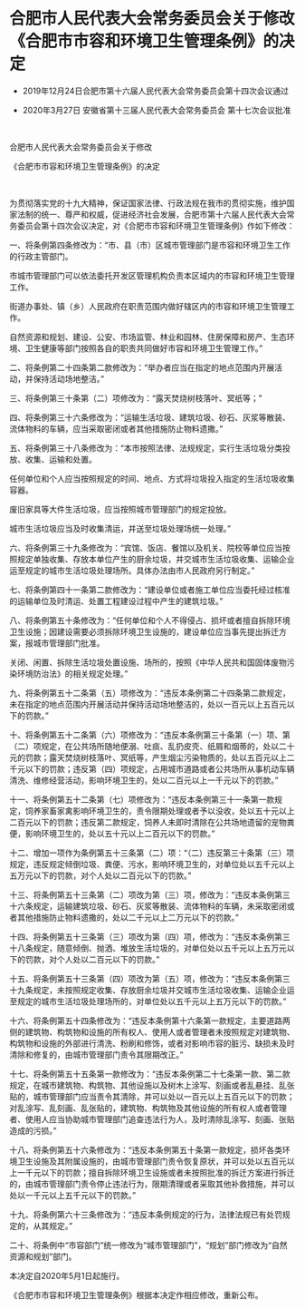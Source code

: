 # 合肥市人民代表大会常务委员会关于修改《合肥市市容和环境卫生管理条例》的决定

- 2019年12月24日合肥市第十六届人民代表大会常务委员会第十四次会议通过

- 2020年3月27日
  安徽省第十三届人民代表大会常务委员会
  第十七次会议批准

<!-- INFO END -->

​

合肥市人民代表大会常务委员会关于修改

《合肥市市容和环境卫生管理条例》的决定

​

为贯彻落实党的十九大精神，保证国家法律、行政法规在我市的贯彻实施，维护国家法制的统一、尊严和权威，促进经济社会发展，合肥市第十六届人民代表大会常务委员会第十四次会议决定，对《合肥市市容和环境卫生管理条例》作如下修改：

一、将条例第四条修改为：“市、县（市）区城市管理部门是市容和环境卫生工作的行政主管部门。

市城市管理部门可以依法委托开发区管理机构负责本区域内的市容和环境卫生管理工作。

街道办事处、镇（乡）人民政府在职责范围内做好辖区内的市容和环境卫生管理工作。

自然资源和规划、建设、公安、市场监管、林业和园林、住房保障和房产、生态环境、卫生健康等部门按照各自的职责共同做好市容和环境卫生管理工作。”

二、将条例第二十四条第二款修改为：“举办者应当在指定的地点范围内开展活动，并保持活动场地整洁。”

三、将条例第三十条第（二）项修改为：“露天焚烧树枝落叶、冥纸等；”

四、将条例第三十六条修改为：“运输生活垃圾、建筑垃圾、砂石、灰浆等散装、流体物料的车辆，应当采取密闭或者其他措施防止物料遗撒。”

五、将条例第三十八条修改为：“本市按照法律、法规规定，实行生活垃圾分类投放、收集、运输和处置。

任何单位和个人应当按照规定的时间、地点、方式将垃圾投入指定的生活垃圾收集容器。

废旧家具等大件生活垃圾，应当按照城市管理部门的规定投放。

城市生活垃圾应当及时收集清运，并送至垃圾处理场统一处理。”

六、将条例第三十九条修改为：“宾馆、饭店、餐馆以及机关、院校等单位应当按照规定单独收集、存放本单位产生的厨余垃圾，并交城市生活垃圾收集、运输企业运至规定的城市生活垃圾处理场所。具体办法由市人民政府另行制定。”

七、将条例第四十一条第二款修改为：“建设单位或者施工单位应当委托经过核准的运输单位及时清运、处置工程建设过程中产生的建筑垃圾。”

八、将条例第五十条修改为：“任何单位和个人不得侵占、损坏或者擅自拆除环境卫生设施；因建设需要必须拆除环境卫生设施的，建设单位应当事先提出拆迁方案，报城市管理部门批准。

关闭、闲置、拆除生活垃圾处置设施、场所的，按照《中华人民共和国固体废物污染环境防治法》的相关规定处理。”

九、将条例第五十二条第（五）项修改为：“违反本条例第二十四条第二款规定，未在指定的地点范围内开展活动并保持活动场地整洁的，处以一百元以上五百元以下的罚款。”

十、将条例第五十二条第（六）项修改为：“违反本条例第三十条第（一）项、第（二）项规定，在公共场所随地便溺、吐痰、乱扔皮壳、纸屑和烟蒂的，处以二十元的罚款；露天焚烧树枝落叶、冥纸等，产生烟尘污染物质的，处以五百元以上二千元以下的罚款；违反第（四）项规定，占用城市道路或者公共场所从事机动车辆清洗、维修经营活动，影响环境卫生的，处以二百元以上一千元以下的罚款。”

十一、将条例第五十二条第（七）项修改为：“违反本条例第三十一条第一款规定，饲养家畜家禽影响环境卫生的，责令限期处理或者予以没收，处以五十元以上二百元以下的罚款；违反第二款规定，饲养人未即时清除在公共场地遗留的宠物粪便，影响环境卫生的，处以五十元以上二百元以下的罚款。”

十二、增加一项作为条例第五十三条第（二）项：“（二）违反第三十条第（三）项规定，违反规定倾倒垃圾、粪便、污水，影响环境卫生的，对单位处以五千元以上五万元以下的罚款，对个人处以二百元以下的罚款。”

十三、将条例第五十三条第（二）项改为第（三）项，修改为：“违反本条例第三十六条规定，运输建筑垃圾、砂石、灰浆等散装、流体物料的车辆，未采取密闭或者其他措施防止物料遗撒的，处以二千元以上二万元以下的罚款。”

十四、将条例第五十三条第（三）项改为第（四）项，修改为：“违反本条例第三十八条规定，随意倾倒、抛洒、堆放生活垃圾的，对单位处以五千元以上五万元以下的罚款，对个人处以二百元以下的罚款。”

十五、将条例第五十三条第（四）项改为第（五）项，修改为：“违反本条例第三十九条规定，未按照规定收集、存放厨余垃圾并交城市生活垃圾收集、运输企业运至规定的城市生活垃圾处理场所的，对单位处以五千元以上五万元以下的罚款。”

十六、将条例第五十四条修改为：“违反本条例第十六条第一款规定，主要道路两侧的建筑物、构筑物和设施的所有权人、使用人或者管理者未按照规定对建筑物、构筑物和设施的外部进行清洗、粉刷和修饰，或者对影响市容的脏污、缺损未及时清除和修复的，由城市管理部门责令其限期改正。”

十七、将条例第五十五条第一款修改为：“违反本条例第二十七条第一款、第二款规定，在城市建筑物、构筑物、其他设施以及树木上涂写、刻画或者乱悬挂、乱张贴的，城市管理部门应当责令其清除，并可以处以一百元以上五百元以下的罚款；对乱涂写、乱刻画、乱张贴的，建筑物、构筑物及其他设施的所有权人或者管理者、使用人应当协助城市管理部门追查违法行为人，及时清除乱涂写、刻画、张贴造成的污损。”

十八、将条例第五十六条修改为：“违反本条例第五十条第一款规定，损坏各类环境卫生设施及其附属设施的，由城市管理部门责令恢复原状，并可以处以五百元以上一千元以下的罚款；擅自拆除环境卫生设施或者未按照批准的拆迁方案进行拆迁的，由城市管理部门责令停止违法行为，限期清理或者采取其他补救措施，并可以处以一千元以上五千元以下的罚款。”

十九、将条例第六十三条修改为：“违反本条例规定的行为，法律法规已有处罚规定的，从其规定。”

二十、将条例中“市容部门”统一修改为“城市管理部门”，“规划”部门修改为“自然资源和规划”部门。

本决定自2020年5月1日起施行。

《合肥市市容和环境卫生管理条例》根据本决定作相应修改，重新公布。
